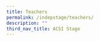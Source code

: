 ```yaml
---
title: Teachers
permalink: /indepstage/teachers/
description: ""
third_nav_title: ACSI Stage
---
```

